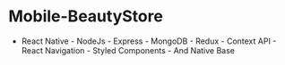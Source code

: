 # Mobile-BeautyStore
- React Native  - NodeJs  - Express  - MongoDB  - Redux  - Context API  - React Navigation  - Styled Components  - And Native Base
